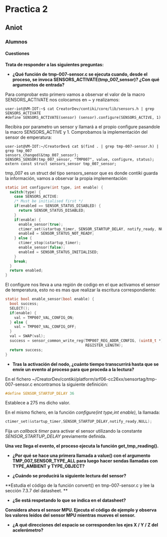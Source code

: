 # Practica 2 
## Aniot

### Alumnos


#### Cuestiones

**Trata de responder a las siguientes preguntas:**

* **¿Qué función de tmp-007-sensor.c se ejecuta cuando, desde el proceso, se
invoca SENSORS_ACTIVATE(tmp_007_sensor)? ¿Con qué argumentos de
entrada?**

Para comprobar esto primero vamos a observar el valor de la macro SENSORS_ACTIVATE
nos colocamos en ~ y realizamos:

    user-iot@VM-IOT:~$ cat CreatorDev/contiki/core/lib/sensors.h | grep SENSORS_ACTIVATE
    #define SENSORS_ACTIVATE(sensor) (sensor).configure(SENSORS_ACTIVE, 1)
 
Recibira por parametro un sensor y llamará a el propio configure pasandole la macro SENSORS_ACTIVE y 1.
Comprobamos la implementación del sensor de emperatura:

    user-iot@VM-IOT:~/CreatorDev$ cat $(find . | grep tmp-007-sensor.h) | grep tmp_007
    sensors_changed(&tmp_007_sensor);
    SENSORS_SENSOR(tmp_007_sensor, "TMP007", value, configure, status);
    extern const struct sensors_sensor tmp_007_sensor;
    
    
tmp_007 es un struct del tipo sensors_sensor que es donde contiki guarda la información, vamos a observar la propia
implementación:

```c
static int configure(int type, int enable) {
  switch(type) {
    case SENSORS_ACTIVE:
    /* Must be initialised first */
    if(enabled == SENSOR_STATUS_DISABLED) {
      return SENSOR_STATUS_DISABLED;
    }
    if(enable) {
      enable_sensor(true);
      ctimer_set(&startup_timer, SENSOR_STARTUP_DELAY, notify_ready, NULL);
      enabled = SENSOR_STATUS_NOT_READY;
    } else {
      ctimer_stop(&startup_timer);
      enable_sensor(false);
      enabled = SENSOR_STATUS_INITIALISED;
    }
    break;
  }
  return enabled;
}

```

El configure nos lleva a una región de codigo en el que activamos el sensor de temperatura, esto no es mas que realizar la escritura correspondiente:

```c
static bool enable_sensor(bool enable) {
  bool success;
  SELECT();
  if(enable) {
    val = TMP007_VAL_CONFIG_ON;
  } else {
    val = TMP007_VAL_CONFIG_OFF;
  }
  val = SWAP(val);
  success = sensor_common_write_reg(TMP007_REG_ADDR_CONFIG, (uint8_t *)&val,
                                    REGISTER_LENGTH);
  return success;
}
```

* **Tras la activación del nodo, ¿cuánto tiempo transcurrirá hasta que se envíe un evento al proceso para que proceda a la lectura?**

En el fichero ~/CreatorDev/contiki/platform/srf06-cc26xx/sensortag/tmp-007-sensor.c encontramos la siguiente definición:

```c
#define SENSOR_STARTUP_DELAY 36
```
Establece a 275 ms dicho valor.

En el mismo fichero, en la función *configure(int type,int enable)*, la llamada:    

```c
ctimer_set(&startup_timer,SENSOR_STARTUP_DELAY,notify_ready,NULL);
```
Fija un *callback timer* para activar el sensor utilizando la constante *SENSOR_STARTUP_DELAY* previamente definida.    

**Una vez llega el evento, el proceso ejecuta la función get_tmp_reading().**   
* **¿Por qué se hace una primera llamada a value() con el argumento TMP_007_SENSOR_TYPE_ALL para luego hacer sendas llamadas con TYPE_AMBIENT y TYPE_OBJECT?**

* **¿Cuándo se producirá la siguiente lectura del sensor?**

**Estudia el código de la función convert() en tmp-007-sensor.c y lee la sección 7.3.7 del datasheet. **

* **¿Se está respetando lo que se indica en el datasheet?**

**Considera ahora el sensor MPU. Ejecuta el código de ejemplo y observa los valores leídos del sensor MPU mientras mueves el sensor.** 

*   **¿A qué direcciones del espacio se corresponden los ejes X / Y / Z del acelerómetro?**
